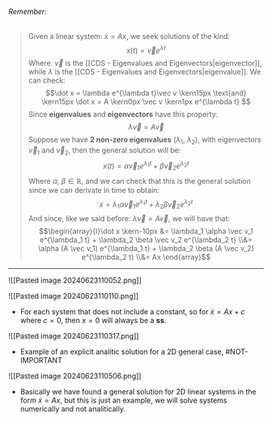 ###### *Remember*:

> Given a linear system: $\dot x = A x$, we seek solutions of the kind:$$x(t) = \vec v e^{\lambda t} $$Where: $\vec v$ is the [[CDS - Eigenvalues and Eigenvectors|eigenvector]], while $\lambda$ is the [[CDS - Eigenvalues and Eigenvectors|eigenvalue]].
> We can check:$$\dot x = \lambda e^{\lambda t}\vec v \kern15px \text{and} \kern15px \dot x = A \kern0px \vec v \kern1px e^{\lambda t} $$Since **eigenvalues** and **eigenvectors** have this property: $$\lambda \vec v = A \vec v$$Suppose we have **2 non-zero eigenvalues** $(\lambda_1,\ \lambda_2)$, with eigenvectors $\vec v_1$ and $\vec v_2$, then the general solution will be:$$x(t) = \alpha \vec v_1 e^{\lambda_1 t} +  \beta \vec v_2 e^{\lambda_2 t}$$Where $\alpha ,\ \beta \in \mathbb{R}$, and we can check that this is the general solution since we can derivate in time to obtain:$$\dot x = \lambda_1 \alpha \vec v_1 e^{\lambda_1 t} +  \lambda_2 \beta \vec v_2 e^{\lambda_2 t}$$And since, like we said before: $\lambda \vec v = A \vec v$, we will have that:$$\begin{array}{l}\dot x \kern-10px &=  \lambda_1 \alpha \vec v_1 e^{\lambda_1 t} +  \lambda_2 \beta \vec v_2 e^{\lambda_2 t} \\&= \alpha (A \vec v_1) e^{\lambda_1 t} +  \lambda_2 \beta (A \vec v_2) e^{\lambda_2 t} \\&= Ax  \end{array}$$

----

![[Pasted image 20240623110052.png]]

![[Pasted image 20240623110110.png]]
- For each system that does not include a constant, so for $\dot x = A x + c$ where $c = 0$, then $x=0$ will always be a **ss**.

![[Pasted image 20240623110317.png]]
- Example of an explicit analitic solution for a 2D general case, #NOT-IMPORTANT

![[Pasted image 20240623110506.png]]
- Basically we have found a general solution for 2D linear systems in the form $\dot x = Ax$, but this is just an example, we will solve systems numerically and not analitically.